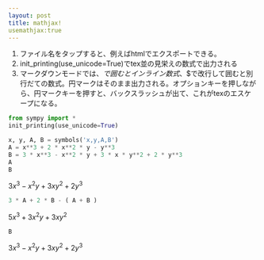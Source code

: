 ```yaml
---
layout: post
title: mathjax!
usemathjax:true
---
```

1. ファイル名をタップすると、例えばhtmlでエクスポートできる。
1. init_printing(use_unicode=True)でtex並の見栄えの数式で出力される
1. マークダウンモードでは、$で囲むとインライン数式、$$で改行して囲むと別行だての数式。円マークはそのまま出力される。オプションキーを押しながら、円マークキーを押すと、バックスラッシュが出て、これがtexのエスケープになる。




```python
from sympy import *
init_printing(use_unicode=True)
```


```python
x, y, A, B = symbols('x,y,A,B')
A = x**3 + 2 * x**2 * y - y**3
B = 3 * x**3 - x**2 * y + 3 * x * y**2 + 2 * y**3
A
B
```




$\displaystyle 3 x^{3} - x^{2} y + 3 x y^{2} + 2 y^{3}$




```python
3 * A + 2 * B - ( A + B )
```




$\displaystyle 5 x^{3} + 3 x^{2} y + 3 x y^{2}$




```python
B
```




$\displaystyle 3 x^{3} - x^{2} y + 3 x y^{2} + 2 y^{3}$




```python

```

